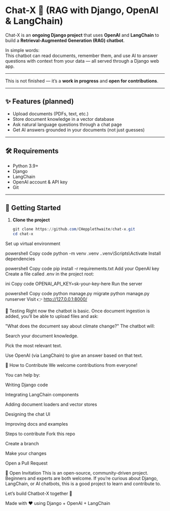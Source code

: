 # Chat-X 🤖 (RAG with Django, OpenAI & LangChain)

Chat-X is an **ongoing Django project** that uses **OpenAI** and **LangChain** to build a **Retrieval-Augmented Generation (RAG) chatbot**.  

In simple words:  
This chatbot can read documents, remember them, and use AI to answer questions with context from your data — all served through a Django web app.

---  

This is not finished — it’s a **work in progress** and **open for contributions**.

---

## ✨ Features (planned)
- Upload documents (PDFs, text, etc.)  
- Store document knowledge in a vector database  
- Ask natural language questions through a chat page  
- Get AI answers grounded in your documents (not just guesses)  

---

## 🛠️ Requirements
- Python 3.9+  
- Django  
- LangChain  
- OpenAI account & API key  
- Git  

---

## 🚀 Getting Started

1. **Clone the project**
   ```powershell
   git clone https://github.com/CHepplethwaite/chat-x.git
   cd chat-x
Set up virtual environment

powershell
Copy code
python -m venv .venv
.\.venv\Scripts\Activate
Install dependencies

powershell
Copy code
pip install -r requirements.txt
Add your OpenAI key
Create a file called .env in the project root:

ini
Copy code
OPENAI_API_KEY=sk-your-key-here
Run the server

powershell
Copy code
python manage.py migrate
python manage.py runserver
Visit 👉 http://127.0.0.1:8000/

💬 Testing
Right now the chatbot is basic. Once document ingestion is added, you’ll be able to upload files and ask:

"What does the document say about climate change?"
The chatbot will:

Search your document knowledge.

Pick the most relevant text.

Use OpenAI (via LangChain) to give an answer based on that text.

🤝 How to Contribute
We welcome contributions from everyone!

You can help by:

Writing Django code

Integrating LangChain components

Adding document loaders and vector stores

Designing the chat UI

Improving docs and examples

Steps to contribute
Fork this repo

Create a branch

Make your changes

Open a Pull Request

📢 Open Invitation
This is an open-source, community-driven project.
Beginners and experts are both welcome. If you’re curious about Django, LangChain, or AI chatbots, this is a good project to learn and contribute to.

Let’s build Chatbot-X together 🚀

Made with ❤️ using Django + OpenAI + LangChain